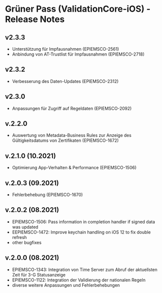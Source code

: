 # Grüner Pass (ValidationCore-iOS) - Release Notes

## v2.3.3

- Unterstützung für Impfausnahmen (EPIEMSCO-2561)
- Anbindung von AT-Trustlist für Impfausnahmen (EPIEMSCO-2718)

## v2.3.2

- Verbesserung des Daten-Updates (EPIEMSCO-2312)

## v2.3.0

- Anpassungen für Zugriff auf Regeldaten (EPIEMSCO-2092)

## v.2.2.0

- Auswertung von Metadata-Business Rules zur Anzeige des Gültigkeitsdatums von Zertifikaten (EPIEMSCO-1672)

## v.2.1.0 (10.2021)

- Optimierung App-Verhalten & Performance (EPIEMSCO-1506)

## v.2.0.3 (09.2021)
- Fehlerbehebung (EPIEMSCO-1670)

## v.2.0.2 (08.2021)

- EPIEMSCO-1506: Pass information in completion handler if signed data was updated
- EEPIEMSCO-1472: Improve keychain handling on iOS 12 to fix double refresh
- other bugfixes

## v.2.0.0 (08.2021)

- EPIEMSCO-1343: Integration von Time Server zum Abruf der aktuellsten Zeit für 3-G Statusanzeige
- EPIEMSCO-1122: Integration der Validierung der nationalen Regeln
- diverse weitere Anpassungen und Fehlerbehebungen
